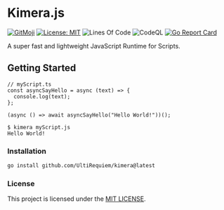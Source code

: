 # Kimera.js

[![GitMoji](https://img.shields.io/badge/Gitmoji-%F0%9F%8E%A8%20-FFDD67.svg)](https://gitmoji.dev)
[![License: MIT](https://img.shields.io/badge/License-MIT-blue.svg)](https://opensource.org/licenses/MIT)
![Lines Of Code](https://img.shields.io/tokei/lines/github.com/UltiRequiem/kimera?color=blue&label=Total%20Lines)
![CodeQL](https://github.com/UltiRequiem/kimera/workflows/CodeQL/badge.svg)
[![Go Report Card](https://goreportcard.com/badge/github.com/UltiRequiem/kimera)](https://goreportcard.com/report/github.com/UltiRequiem/chigo)

A super fast and lightweight JavaScript Runtime for Scripts.

## Getting Started

```
// myScript.ts
const asyncSayHello = async (text) => {
  console.log(text);
};

(async () => await asyncSayHello("Hello World!"))();
```

```
$ kimera myScript.js
Hello World!
```

### Installation

```bash
go install github.com/UltiRequiem/kimera@latest
```

### License

This project is licensed under the [MIT LICENSE](./LICENSE.md).
